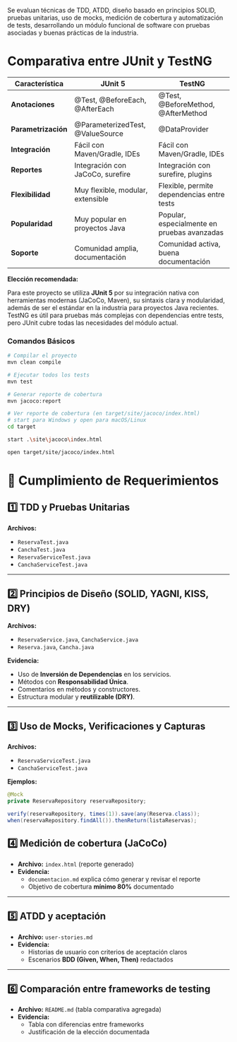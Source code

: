 Se evaluan técnicas de TDD, ATDD, diseño basado en principios SOLID, pruebas unitarias, uso de mocks, medición de cobertura y automatización de tests, desarrollando un módulo funcional de software con pruebas asociadas y buenas prácticas de la industria.

# Comparativa entre JUnit y TestNG

| Característica         | JUnit 5                          | TestNG                          |
|-----------------------|-----------------------------------|---------------------------------|
| **Anotaciones**       | @Test, @BeforeEach, @AfterEach    | @Test, @BeforeMethod, @AfterMethod |
| **Parametrización**   | @ParameterizedTest, @ValueSource  | @DataProvider                   |
| **Integración**       | Fácil con Maven/Gradle, IDEs      | Fácil con Maven/Gradle, IDEs    |
| **Reportes**          | Integración con JaCoCo, surefire  | Integración con surefire, plugins|
| **Flexibilidad**      | Muy flexible, modular, extensible | Flexible, permite dependencias entre tests |
| **Popularidad**       | Muy popular en proyectos Java      | Popular, especialmente en pruebas avanzadas |
| **Soporte**           | Comunidad amplia, documentación   | Comunidad activa, buena documentación |

**Elección recomendada:**

Para este proyecto se utiliza **JUnit 5** por su integración nativa con herramientas modernas (JaCoCo, Maven), su sintaxis clara y modularidad, además de ser el estándar en la industria para proyectos Java recientes. TestNG es útil para pruebas más complejas con dependencias entre tests, pero JUnit cubre todas las necesidades del módulo actual.

### Comandos Básicos

```bash
# Compilar el proyecto
mvn clean compile

# Ejecutar todos los tests
mvn test

# Generar reporte de cobertura
mvn jacoco:report

# Ver reporte de cobertura (en target/site/jacoco/index.html) 
# start para Windows y open para macOS/Linux
cd target

start .\site\jacoco\index.html

open target/site/jacoco/index.html

```

# 📌 Cumplimiento de Requerimientos

## 1️⃣ TDD y Pruebas Unitarias

**Archivos:**
- `ReservaTest.java`
- `CanchaTest.java`
- `ReservaServiceTest.java`
- `CanchaServiceTest.java`

---

## 2️⃣ Principios de Diseño (SOLID, YAGNI, KISS, DRY)

**Archivos:**
- `ReservaService.java`, `CanchaService.java`
- `Reserva.java`, `Cancha.java`

**Evidencia:**
- Uso de **Inversión de Dependencias** en los servicios.
- Métodos con **Responsabilidad Única**.
- Comentarios en métodos y constructores.
- Estructura modular y **reutilizable (DRY)**.

---

## 3️⃣ Uso de Mocks, Verificaciones y Capturas

**Archivos:**
- `ReservaServiceTest.java`
- `CanchaServiceTest.java`

**Ejemplos:**
```java
@Mock
private ReservaRepository reservaRepository;

verify(reservaRepository, times(1)).save(any(Reserva.class));
when(reservaRepository.findAll()).thenReturn(listaReservas);
```

## 4️⃣ Medición de cobertura (JaCoCo)

- **Archivo:** `index.html` (reporte generado)  
- **Evidencia:**  
  - `documentacion.md` explica cómo generar y revisar el reporte  
  - Objetivo de cobertura **mínimo 80%** documentado  

---

## 5️⃣ ATDD y aceptación

- **Archivo:** `user-stories.md`  
- **Evidencia:**  
  - Historias de usuario con criterios de aceptación claros  
  - Escenarios **BDD (Given, When, Then)** redactados  

---

## 6️⃣ Comparación entre frameworks de testing

- **Archivo:** `README.md` (tabla comparativa agregada)  
- **Evidencia:**  
  - Tabla con diferencias entre frameworks  
  - Justificación de la elección documentada  
